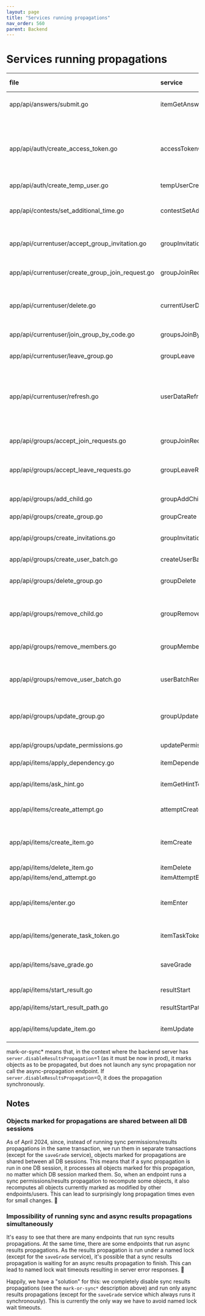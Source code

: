 ```yaml
---
layout: page
title: "Services running propagations"
nav_order: 560
parent: Backend
---
```

# Services running propagations

| file                                             | service                  | groups ancestors                                                                                        | items ancestors                                   | permissions                                                                                                                                                                                   | results                                                                              |
|:-------------------------------------------------|:-------------------------|:--------------------------------------------------------------------------------------------------------|:--------------------------------------------------|:----------------------------------------------------------------------------------------------------------------------------------------------------------------------------------------------|:-------------------------------------------------------------------------------------|
| app/api/answers/submit.go                        | itemGetAnswerToken       |                                                                                                         |                                                   | mark-or-sync* (if at least one item is unlocked by the results propagation)                                                                                                                   | mark-or-sync*                                                                        |
| app/api/auth/create_access_token.go              | accessTokenCreate        | sync (if the code is given)                                                                             |                                                   | sync (if new badges are loaded and 'group_membership' permissions are removed)<br>+<br> mark-or-sync* (if new badges are loaded and at least one item is unlocked by the results propagation) | mark-or-sync* (if new badges are loaded)                                             |
| app/api/auth/create_temp_user.go                 | tempUserCreate           | sync                                                                                                    |                                                   |                                                                                                                                                                                               |                                                                                      |
| app/api/contests/set_additional_time.go          | contestSetAdditionalTime | sync (if groups_groups.expires_at is changed)                                                           |                                                   | mark-or-sync* (if groups_groups.expires_at is changed and at least one item is unlocked by the results propagation)                                                                           | mark-or-sync* (if groups_groups.expires_at is changed)                               |
| app/api/currentuser/accept_group_invitation.go   | groupInvitationAccept    | sync (if the group is not a team)                                                                       |                                                   | mark-or-sync* (if at least one item is unlocked by the results propagation)                                                                                                                   | mark-or-sync* (if the group is not a team)                                           |
| app/api/currentuser/create_group_join_request.go | groupJoinRequestCreate   | sync (if the request is automatically accepted and the group is not a team)                             |                                                   | mark-or-sync* (if at least one item is unlocked by the results propagation)                                                                                                                   | mark-or-sync* (if the request is automatically accepted and the group is not a team) |
| app/api/currentuser/delete.go                    | currentUserDeletion      |                                                                                                         |                                                   | sync (if at least one permissions_granted with source_group_id=user.group_id is removed)                                                                                                      |                                                                                      |
| app/api/currentuser/join_group_by_code.go        | groupsJoinByCode         | sync (if the group is not a team)                                                                       |                                                   | mark-or-sync* (if at least one item is unlocked by the results propagation)                                                                                                                   | mark-or-sync* (if the group is not a team)                                           |
| app/api/currentuser/leave_group.go               | groupLeave               | sync (if the group is not a team)                                                                       |                                                   | sync (if 'group_membership' permissions are removed)                                                                                                                                          |                                                                                      |
| app/api/currentuser/refresh.go                   | userDataRefresh          | sync (if new badges are loaded)                                                                         |                                                   | sync (if new badges are loaded and 'group_membership' permissions are removed)<br>+<br>mark-or-sync* (if new badges are loaded and at least one item is unlocked by the results propagation)  | mark-or-sync* (if new badges are loaded)                                             |
| app/api/groups/accept_join_requests.go           | groupJoinRequestsAccept  | sync (if there are join requests to accept and the group is not a team)                                 |                                                   | mark-or-sync* (if at least one item is unlocked by the results propagation)                                                                                                                   | mark-or-sync* (if there are join requests to accept and the group is not a team)     |
| app/api/groups/accept_leave_requests.go          | groupLeaveRequestsAccept | sync (if there are leave requests to accept and the group is not a team)                                |                                                   | sync (if there are leave requests to accept and 'group_membership' permissions are removed)                                                                                                   |                                                                                      |
| app/api/groups/add_child.go                      | groupAddChild            | sync                                                                                                    |                                                   | mark-or-sync* (if at least one item is unlocked by the results propagation)                                                                                                                   | mark-or-sync*                                                                        |
| app/api/groups/create_group.go                   | groupCreate              | sync                                                                                                    |                                                   |                                                                                                                                                                                               |                                                                                      |
| app/api/groups/create_invitations.go             | groupInvitationsCreate   | sync (if at least one join request is automatically accepted and the group is not a team)               |                                                   | mark-or-sync* (if at least one item is unlocked by the results propagation)                                                                                                                   | mark-or-sync* (if at least one join request is automatically accepted)               |
| app/api/groups/create_user_batch.go              | createUserBatch          | sync                                                                                                    |                                                   |                                                                                                                                                                                               |                                                                                      |
| app/api/groups/delete_group.go                   | groupDelete              | sync (if at least one group relation is deleted)                                                        |                                                   | sync (if at least one permissions_granted linked to a removed group via source_group_id is deleted)                                                                                           |                                                                                      |
| app/api/groups/remove_child.go                   | groupRemoveChild         | sync (if at least one group relation is deleted)                                                        |                                                   | sync (if at least one permissions_granted linked to a removed group via source_group_id is deleted)                                                                                           |                                                                                      |
| app/api/groups/remove_members.go                 | groupMembersRemove       | sync (if at least one member is removed)                                                                |                                                   | sync (if at least one member is removed and 'group_membership' permissions are removed)                                                                                                       |                                                                                      |
| app/api/groups/remove_user_batch.go              | userBatchRemove          |                                                                                                         |                                                   | sync (if at least one permissions_granted with source_group_id=user.group_id is removed)                                                                                                      |                                                                                      |
| app/api/groups/update_group.go                   | groupUpdate              | sync (if group members are removed because of approval rules strengthening and the group is not a team) |                                                   | sync (if group members are removed because of approval rules strengthening and 'group_membership' permissions are removed)                                                                    |                                                                                      |
| app/api/groups/update_permissions.go             | updatePermissions        |                                                                                                         |                                                   | sync                                                                                                                                                                                          | mark-or-sync* (if 'can_view' or 'is_owner' is changed)                               |
| app/api/items/apply_dependency.go                | itemDependencyApply      |                                                                                                         |                                                   | sync (if at least one item is unlocked)                                                                                                                                                       | mark-or-sync* (if at least one item is unlocked)                                     |
| app/api/items/ask_hint.go                        | itemGetHintToken         |                                                                                                         |                                                   | mark-or-sync* (if at least one item is unlocked by the results propagation)                                                                                                                   | mark-or-sync*                                                                        |
| app/api/items/create_attempt.go                  | attemptCreate            |                                                                                                         |                                                   | mark-or-sync* (if at least one item is unlocked by the results propagation)                                                                                                                   | mark-or-sync*                                                                        |
| app/api/items/create_item.go                     | itemCreate               |                                                                                                         | sync (if at least one items_items row is created) | async                                                                                                                                                                                         | async                                                                                |
| app/api/items/delete_item.go                     | itemDelete               |                                                                                                         | sync                                              | sync                                                                                                                                                                                          | *res_sync                                                                            |
| app/api/items/end_attempt.go                     | itemAttemptEnd           | sync                                                                                                    |                                                   |                                                                                                                                                                                               |                                                                                      |
| app/api/items/enter.go                           | itemEnter                | sync (if items.participants_group_id is not null)                                                       |                                                   | mark-or-sync* (if items.participants_group_id is not null and at least one item is unlocked by the results propagation)                                                                       | mark-or-sync* (if items.participants_group_id is not null)                           |
| app/api/items/generate_task_token.go             | itemTaskTokenGenerate    |                                                                                                         |                                                   | mark-or-sync* (if at least one item is unlocked by the results propagation)                                                                                                                   | mark-or-sync*                                                                        |
| app/api/items/save_grade.go                      | saveGrade                |                                                                                                         |                                                   | sync (if at least one item is unlocked by the results propagation, processes only changes made by this request)                                                                               | sync (without the named lock, processes only changes made by this request)           |
| app/api/items/start_result.go                    | resultStart              |                                                                                                         |                                                   |                                                                                                                                                                                               | async (if the result is inserted or updated)                                         |
| app/api/items/start_result_path.go               | resultStartPath          |                                                                                                         |                                                   |                                                                                                                                                                                               | async (if the result are to be inserted)                                             |
| app/api/items/update_item.go                     | itemUpdate               |                                                                                                         | sync (if children are modified)                   | async (if children are modified)                                                                                                                                                              | async (if children/no_score/validation_type are modified)                            |

mark-or-sync* means that, in the context where the backend server has `server.disableResultsPropagation`=1 (as it must be now in prod), it marks objects as to be propagated, but does not launch any sync propagation nor call the async-propagation endpoint. If `server.disableResultsPropagation`=0, it does the propagation synchronously.

## Notes

### Objects marked for propagations are shared between all DB sessions

As of April 2024, since, instead of running sync permissions/results propagations in the same transaction, we run them in separate transactions (except for the `saveGrade` service), objects marked for propagations are shared between all DB sessions. This means that if a sync propagation is run in one DB session, it processes all objects marked for this propagation, no matter which DB session marked them. So, when an endpoint runs a sync permissions/results propagation to recompute some objects, it also recomputes all objects currently marked as modified by other endpoints/users. This can lead to surprisingly long propagation times even for small changes. 🤷

### Impossibility of running sync and async results propagations simultaneously
It's easy to see that there are many endpoints that run sync results propagations. At the same time, there are some endpoints that run async results propagations. As the results propagation is run under a named lock (except for the `saveGrade` service), it's possible that a sync results propagation is waiting for an async results propagation to finish. This can lead to named lock wait timeouts resulting in server error responses. 🤷

Happily, we have a "solution" for this: we completely disable sync results propagations (see the `mark-or-sync*` description above) and run only async results propagations (except for the `saveGrade` service which always runs it synchronously). This is currently the only way we have to avoid named lock wait timeouts.
